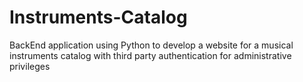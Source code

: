 # Instruments-Catalog
BackEnd application using Python to develop a website for a musical instruments catalog with third party authentication for administrative privileges
